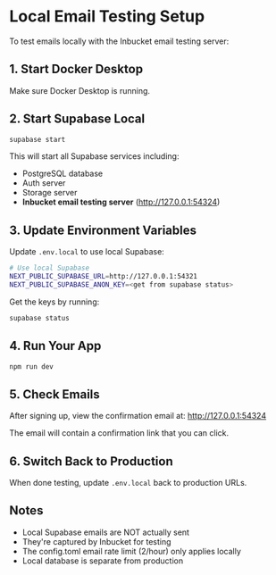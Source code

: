 # Local Email Testing Setup

To test emails locally with the Inbucket email testing server:

## 1. Start Docker Desktop

Make sure Docker Desktop is running.

## 2. Start Supabase Local

```bash
supabase start
```

This will start all Supabase services including:

- PostgreSQL database
- Auth server
- Storage server
- **Inbucket email testing server** (http://127.0.0.1:54324)

## 3. Update Environment Variables

Update `.env.local` to use local Supabase:

```bash
# Use local Supabase
NEXT_PUBLIC_SUPABASE_URL=http://127.0.0.1:54321
NEXT_PUBLIC_SUPABASE_ANON_KEY=<get from supabase status>
```

Get the keys by running:

```bash
supabase status
```

## 4. Run Your App

```bash
npm run dev
```

## 5. Check Emails

After signing up, view the confirmation email at:
http://127.0.0.1:54324

The email will contain a confirmation link that you can click.

## 6. Switch Back to Production

When done testing, update `.env.local` back to production URLs.

## Notes

- Local Supabase emails are NOT actually sent
- They're captured by Inbucket for testing
- The config.toml email rate limit (2/hour) only applies locally
- Local database is separate from production
